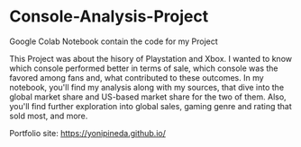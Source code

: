 # Console-Analysis-Project
Google Colab Notebook contain the code for my Project

This Project was about the hisory of Playstation and Xbox. I wanted to know which console performed better in terms of sale, which console was the favored among fans and, what contributed to these outcomes. In my notebook, you'll find my analysis along with my sources, that dive into the global market share and US-based market share for the two of them. Also, you'll find further exploration into global sales, gaming genre and rating that sold most, and more.


Portfolio site: https://yonipineda.github.io/
